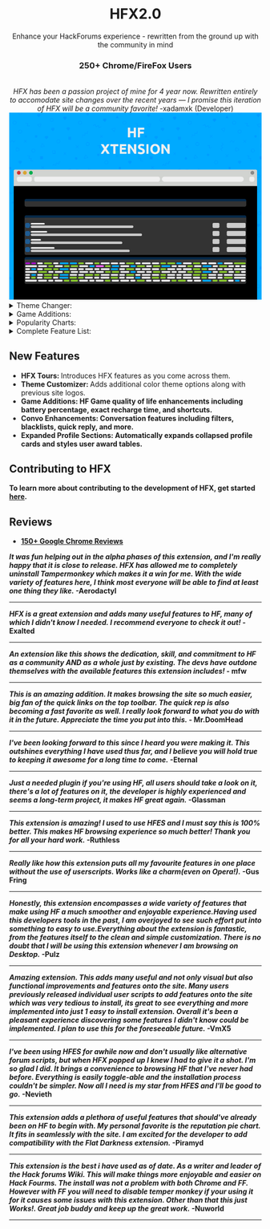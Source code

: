 
<div align="center">
<h1>HFX2.0</h1>
Enhance your HackForums experience - rewritten from the ground up with the community in mind
<h3>250+ Chrome/FireFox Users</h3>
  <br>
  <i>HFX has been a passion project of mine for 4 year now. Rewritten entirely to accomodate site changes over the recent years — I promise this iteration of HFX will be a community favorite!</i> -xadamxk (Developer)
  <br>
  <img src="https://github.com/xadamxk/HFX2.0/blob/develop/extension/assets/images/banner-large.png" title="Logo"  />
</div>

<details> 
  <summary>Theme Changer:</summary>
  <img src="https://github.com/xadamxk/HFX2.0/blob/develop/webstore-assets/HFX2-promo1.png?raw=true" title="Theme Changer"  />
</details>

<details> 
  <summary>Game Additions:</summary>
  <img src="https://github.com/xadamxk/HFX2.0/blob/develop/webstore-assets/HFX2-promo2.png?raw=true" title="Game Additions"  />
</details>

<details> 
  <summary>Popularity Charts:</summary>
  <img src="https://github.com/xadamxk/HFX2.0/blob/develop/webstore-assets/HFX2-promo3.png?raw=true" title="Popularity Charts"  />
</details>

<details> 
  <summary>Complete Feature List:</summary> 
  <img src="https://github.com/xadamxk/HFX2.0/blob/develop/webstore-assets/HFX2-promo4.png?raw=true" title="Complete Feature List"  />
</details>

<h2>New Features</h2>
<ul>
  <li><b>HFX Tours: </b>Introduces HFX features as you come across them.</li>
  
  <li><b>Theme Customizer: </b>Adds additional color theme options along with previous site logos.</li>
  
  <li><b>Game Additions: HF Game quality of life enhancements including battery percentage, exact recharge time, and shortcuts.</li>
  
  <li><b>Convo Enhancements: </b>Conversation features including filters, blacklists, quick reply, and more.</li>
  
  <li><b>Expanded Profile Sections: </b> Automatically expands collapsed profile cards and styles user award tables.</li>
</ul>

<h2>Contributing to HFX</h2>
To learn more about contributing to the development of HFX, get started <a href="contributing.md">here</a>.

<h2>Reviews</h2>
<ul><li><a href="https://chrome.google.com/webstore/detail/hf-xtension/hcfofmfmidhgbblcnnipcphhegcmdeeb/reviews">150+ Google Chrome Reviews</a></li></ul> 
<i>It was fun helping out in the alpha phases of this extension, and I'm really happy that it is close to release. HFX has allowed me to completely uninstall Tampermonkey which makes it a win for me. With the wide variety of features here, I think most everyone will be able to find at least one thing they like.</i> -Aerodactyl<hr>
<i>HFX is a great extension and adds many useful features to HF, many of which I didn't know I needed. I recommend everyone to check it out!</i> -Exalted<hr>
<i>An extension like this shows the dedication, skill, and commitment to HF as a community AND as a whole just by existing. The devs have outdone themselves with the available features this extension includes!</i> - mfw<hr>
<i>This is an amazing addition. It makes browsing the site so much easier, big fan of the quick links on the top toolbar. The quick rep is also becoming a fast favorite as well. 
I really look forward to what you do with it in the future. Appreciate the time you put into this.</i> -
Mr.DoomHead<hr>
<i>I've been looking forward to this since I heard you were making it. This outshines everything I have used thus far, and I believe you will hold true to keeping it awesome for a long time to come.</i> -Eternal<hr>
<i>Just a needed plugin if you're using HF, all users should take a look on it, there's a lot of features on it, the developer is highly experienced and seems a long-term project, it makes HF great again.</i> -Glassman<hr>
<i>This extension is amazing! 
I used to use HFES and I must say this is 100% better. This makes HF browsing experience so much better! Thank you for all your hard work.</i> -Ruthless<hr>
<i>Really like how this extension puts all my favourite features in one place without the use of userscripts. Works like a charm(even on Opera!).</i> -Gus Fring<hr>
<i>Honestly, this extension encompasses a wide variety of features that make using HF a much smoother and enjoyable experience.Having used this developers tools in the past, I am overjoyed to see such effort put into something to easy to use.Everything about the extension is fantastic, from the features itself to the clean and simple customization. There is no doubt that I will be using this extension whenever I am browsing on Desktop.</i> -Pulz<hr>
<i>Amazing extension. This adds many useful and not only visual but also functional improvements and features onto the site. Many users previously released individual user scripts to add features onto the site which was very tedious to install, its great to see everything and more implemented into just 1 easy to install extension. Overall it's been a pleasant experience discovering some features I didn't know could be implemented. I plan to use this for the foreseeable future.</i> -VmX5<hr>
<i>I've been using HFES for awhile now and don't usually like alternative forum scripts, but when HFX popped up I knew I had to give it a shot. I'm so glad I did. It brings a convenience to browsing HF that I've never had before. Everything is easily toggle-able and the installation process couldn't be simpler. Now all I need is my star from HFES and I'll be good to go.</i> -Nevieth<hr>
<i>This extension adds a plethora of useful features that should've already been on HF to begin with. My personal favorite is the reputation pie chart. It fits in seamlessly with the site. I am excited for the developer to add compatibility with the Flat Darkness extension.</i> -Piramyd<hr>
<i>This extension is the best i have used as of date. As a writer and leader of the Hack forums Wiki. This will make things more enjoyable and easier on Hack Fourms. The install was not a problem with both Chrome and FF. However with FF you will need to disable temper monkey if your using it for it causes some issues with this extension. Other than that this just Works!. Great job buddy and keep up the great work.</i> -Nuworld<hr>
